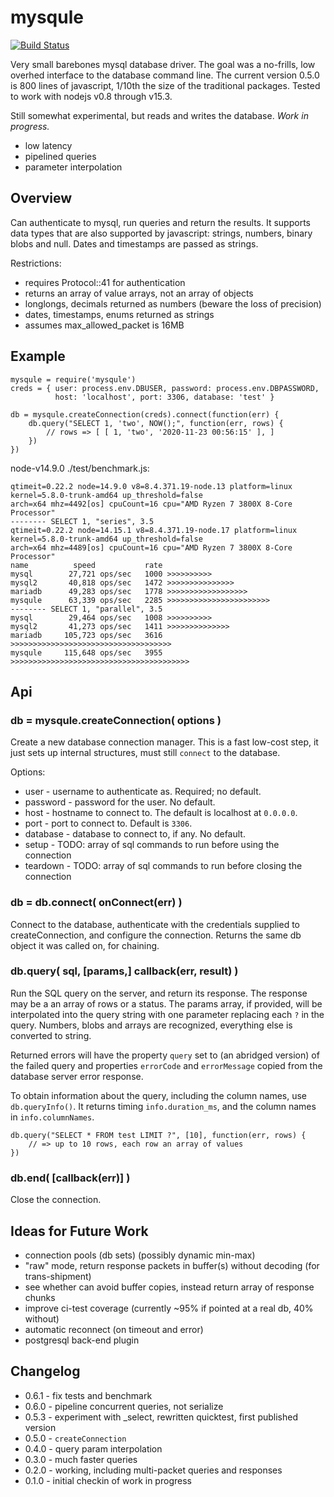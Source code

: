 mysqule
=======
[![Build Status](https://travis-ci.org/andrasq/node-minisql.svg?branch=master)](https://travis-ci.org/andrasq/node-minisql)

Very small barebones mysql database driver.  The goal was a no-frills, low overhed interface to
the database command line.  The current version 0.5.0 is 800 lines of javascript, 1/10th the
size of the traditional packages.  Tested to work with nodejs v0.8 through v15.3.

Still somewhat experimental, but reads and writes the database.  _Work in progress._

* low latency
* pipelined queries
* parameter interpolation


Overview
--------

Can authenticate to mysql, run queries and return the results.  It supports data types
that are also supported by javascript: strings, numbers, binary blobs and null.  Dates and
timestamps are passed as strings.

Restrictions:
- requires Protocol::41 for authentication
- returns an array of value arrays, not an array of objects
- longlongs, decimals returned as numbers (beware the loss of precision)
- dates, timestamps, enums returned as strings
- assumes max_allowed_packet is 16MB


Example
-------

    mysqule = require('mysqule')
    creds = { user: process.env.DBUSER, password: process.env.DBPASSWORD,
              host: 'localhost', port: 3306, database: 'test' }

    db = mysqule.createConnection(creds).connect(function(err) {
        db.query("SELECT 1, 'two', NOW();", function(err, rows) {
            // rows => [ [ 1, 'two', '2020-11-23 00:56:15' ], ]
        })
    })

node-v14.9.0 ./test/benchmark.js:

    qtimeit=0.22.2 node=14.9.0 v8=8.4.371.19-node.13 platform=linux kernel=5.8.0-trunk-amd64 up_threshold=false
    arch=x64 mhz=4492[os] cpuCount=16 cpu="AMD Ryzen 7 3800X 8-Core Processor"
    -------- SELECT 1, "series", 3.5
    qtimeit=0.22.2 node=14.15.1 v8=8.4.371.19-node.17 platform=linux kernel=5.8.0-trunk-amd64 up_threshold=false
    arch=x64 mhz=4489[os] cpuCount=16 cpu="AMD Ryzen 7 3800X 8-Core Processor"
    name          speed           rate
    mysql        27,721 ops/sec   1000 >>>>>>>>>>
    mysql2       40,818 ops/sec   1472 >>>>>>>>>>>>>>>
    mariadb      49,283 ops/sec   1778 >>>>>>>>>>>>>>>>>>
    mysqule      63,339 ops/sec   2285 >>>>>>>>>>>>>>>>>>>>>>>
    -------- SELECT 1, "parallel", 3.5
    mysql        29,464 ops/sec   1008 >>>>>>>>>>
    mysql2       41,273 ops/sec   1411 >>>>>>>>>>>>>>
    mariadb     105,723 ops/sec   3616 >>>>>>>>>>>>>>>>>>>>>>>>>>>>>>>>>>>>
    mysqule     115,648 ops/sec   3955 >>>>>>>>>>>>>>>>>>>>>>>>>>>>>>>>>>>>>>>>


Api
---

### db = mysqule.createConnection( options )

Create a new database connection manager.  This is a fast low-cost step, it just sets up
internal structures, must still `connect` to the database.

Options:
- user - username to authenticate as.  Required; no default.
- password - password for the user.  No default.
- host - hostname to connect to.  The default is localhost at `0.0.0.0`.
- port - port to connect to.  Default is `3306`.
- database - database to connect to, if any.  No default.
- setup - TODO: array of sql commands to run before using the connection
- teardown - TODO: array of sql commands to run before closing the connection

### db = db.connect( onConnect(err) )

Connect to the database, authenticate with the credentials supplied to createConnection, and
configure the connection.  Returns the same db object it was called on, for chaining.

### db.query( sql, [params,] callback(err, result) )

Run the SQL query on the server, and return its response.  The response may be a an array of
rows or a status.  The params array, if provided, will be interpolated into the query string
with one parameter replacing each `?` in the query.  Numbers, blobs and arrays are recognized,
everything else is converted to string.

Returned errors will have the property `query` set to (an abridged version) of the failed query and
properties `errorCode` and `errorMessage` copied from the database server error response.

To obtain information about the query, including the column names, use `db.queryInfo()`.  It
returns timing `info.duration_ms`, and the column names in `info.columnNames`.

    db.query("SELECT * FROM test LIMIT ?", [10], function(err, rows) {
        // => up to 10 rows, each row an array of values
    })

### db.end( [callback(err)] )

Close the connection.


Ideas for Future Work
---------------------

- connection pools (db sets) (possibly dynamic min-max)
- "raw" mode, return response packets in buffer(s) without decoding (for trans-shipment)
- see whether can avoid buffer copies, instead return array of response chunks
- improve ci-test coverage (currently ~95% if pointed at a real db, 40% without)
- automatic reconnect (on timeout and error)
- postgresql back-end plugin


Changelog
---------

- 0.6.1 - fix tests and benchmark
- 0.6.0 - pipeline concurrent queries, not serialize
- 0.5.3 - experiment with _select, rewritten quicktest, first published version
- 0.5.0 - `createConnection`
- 0.4.0 - query param interpolation
- 0.3.0 - much faster queries
- 0.2.0 - working, including multi-packet queries and responses
- 0.1.0 - initial checkin of work in progress
